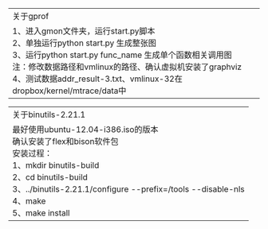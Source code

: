 <table>
   <tr>
      <td>关于gprof</td>
   </tr>
   <tr>
      <td> 
       1、进入gmon文件夹，运行start.py脚本<br/>
       2、单独运行python start.py 生成整张图<br/>
3、运行python start.py func_name 生成单个函数相关调用图<br/>
   注：修改数据路径和vmlinux的路径、确认虚拟机安装了graphviz<br/>
4、测试数据addr_result-3.txt、vmlinux-32在dropbox/kernel/mtrace/data中<br/>
  </td>
  </tr>
  </table>
<table>
  <tr>
    <td>关于binutils-2.21.1</td>
  </tr>
  <tr>
      <td>
      最好使用ubuntu-12.04-i386.iso的版本<br/>
      确认安装了flex和bison软件包<br/>
      安装过程：<br/>
      1、mkdir binutils-build<br/>
      2、cd binutils-build<br/>
      3、../binutils-2.21.1/configure  --prefix=/tools --disable-nls<br/>
      4、make<br/>
      5、make install<br/>
      </td>
 </tr>
</table>
